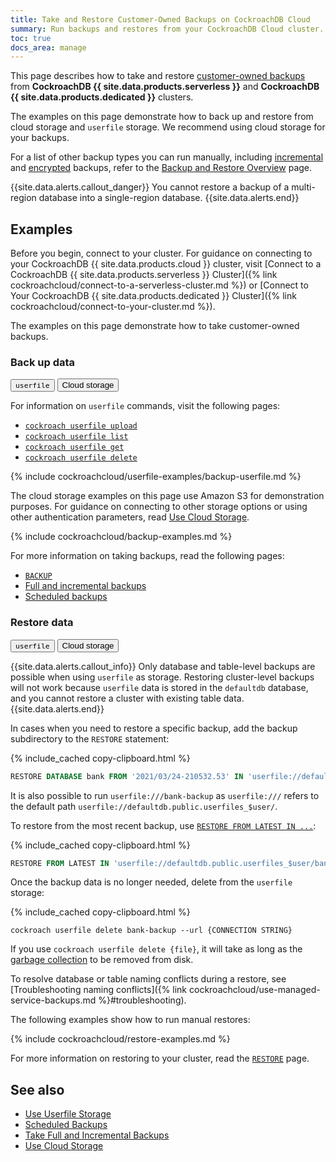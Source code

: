 ```yaml
---
title: Take and Restore Customer-Owned Backups on CockroachDB Cloud
summary: Run backups and restores from your CockroachDB Cloud cluster.
toc: true
docs_area: manage
---
```


This page describes how to take and restore [customer-owned backups](https://www.cockroachlabs.com/docs/{{site.current_cloud_version}}/backup-and-restore-overview#cockroachdb-backup-types) from **CockroachDB {{ site.data.products.serverless }}** and **CockroachDB {{ site.data.products.dedicated }}** clusters.

The examples on this page demonstrate how to back up and restore from cloud storage and `userfile` storage. We recommend using cloud storage for your backups.

For a list of other backup types you can run manually, including [incremental](https://www.cockroachlabs.com/docs/{{site.current_cloud_version}}/take-full-and-incremental-backups) and [encrypted](https://www.cockroachlabs.com/docs/{{site.current_cloud_version}}/take-and-restore-encrypted-backups) backups, refer to the [Backup and Restore Overview](https://www.cockroachlabs.com/docs/{{site.current_cloud_version}}/backup-and-restore-overview) page.

{{site.data.alerts.callout_danger}}
You cannot restore a backup of a multi-region database into a single-region database.
{{site.data.alerts.end}}

## Examples

Before you begin, connect to your cluster. For guidance on connecting to your CockroachDB {{ site.data.products.cloud }} cluster, visit [Connect to a CockroachDB {{ site.data.products.serverless }} Cluster]({% link cockroachcloud/connect-to-a-serverless-cluster.md %}) or [Connect to Your CockroachDB {{ site.data.products.dedicated }} Cluster]({% link cockroachcloud/connect-to-your-cluster.md %}).

The examples on this page demonstrate how to take customer-owned backups.

### Back up data

<div class="filters clearfix">
  <button class="filter-button" data-scope="userfile"><code>userfile</code></button>
  <button class="filter-button" data-scope="cloud">Cloud storage</button>
</div>

<section class="filter-content" markdown="1" data-scope="userfile">

For information on `userfile` commands, visit the following pages:

- [`cockroach userfile upload`](https://www.cockroachlabs.com/docs/{{site.current_cloud_version}}/cockroach-userfile-upload)
- [`cockroach userfile list`](https://www.cockroachlabs.com/docs/{{site.current_cloud_version}}/cockroach-userfile-list)
- [`cockroach userfile get`](https://www.cockroachlabs.com/docs/{{site.current_cloud_version}}/cockroach-userfile-get)
- [`cockroach userfile delete`](https://www.cockroachlabs.com/docs/{{site.current_cloud_version}}/cockroach-userfile-delete)

{% include cockroachcloud/userfile-examples/backup-userfile.md %}

</section>

<section class="filter-content" markdown="1" data-scope="cloud">

The cloud storage examples on this page use Amazon S3 for demonstration purposes. For guidance on connecting to other storage options or using other authentication parameters, read [Use Cloud Storage](https://www.cockroachlabs.com/docs/{{site.current_cloud_version}}/use-cloud-storage).

{% include cockroachcloud/backup-examples.md %}

For more information on taking backups, read the following pages:

- [`BACKUP`](https://www.cockroachlabs.com/docs/{{site.current_cloud_version}}/backup)
- [Full and incremental backups](https://www.cockroachlabs.com/docs/{{site.current_cloud_version}}/take-full-and-incremental-backups)
- [Scheduled backups](https://www.cockroachlabs.com/docs/{{site.current_cloud_version}}/manage-a-backup-schedule)

</section>


### Restore data

<div class="filters clearfix">
  <button class="filter-button" data-scope="userfile"><code>userfile</code></button>
  <button class="filter-button" data-scope="cloud">Cloud storage</button>
</div>

<section class="filter-content" markdown="1" data-scope="userfile">

{{site.data.alerts.callout_info}}
Only database and table-level backups are possible when using `userfile` as storage. Restoring cluster-level backups will not work because `userfile` data is stored in the `defaultdb` database, and you cannot restore a cluster with existing table data.
{{site.data.alerts.end}}

In cases when you need to restore a specific backup, add the backup subdirectory to the `RESTORE` statement:

{% include_cached copy-clipboard.html %}
~~~sql
RESTORE DATABASE bank FROM '2021/03/24-210532.53' IN 'userfile://defaultdb.public.userfiles_$user/bank-backup';
~~~

It is also possible to run `userfile:///bank-backup` as `userfile:///` refers to the default path `userfile://defaultdb.public.userfiles_$user/`.

To restore from the most recent backup, use [`RESTORE FROM LATEST IN ...`](https://www.cockroachlabs.com/docs/{{site.current_cloud_version}}/restore#restore-the-most-recent-backup):

{% include_cached copy-clipboard.html %}
~~~sql
RESTORE FROM LATEST IN 'userfile://defaultdb.public.userfiles_$user/bank-backup';
~~~

Once the backup data is no longer needed, delete from the `userfile` storage:

{% include_cached copy-clipboard.html %}
~~~shell
cockroach userfile delete bank-backup --url {CONNECTION STRING}
~~~

If you use `cockroach userfile delete {file}`, it will take as long as the [garbage collection](https://www.cockroachlabs.com/docs/{{site.current_cloud_version}}/configure-replication-zones#gc-ttlseconds) to be removed from disk.

To resolve database or table naming conflicts during a restore, see [Troubleshooting naming conflicts]({% link cockroachcloud/use-managed-service-backups.md %}#troubleshooting).

</section>

<section class="filter-content" markdown="1" data-scope="cloud">

The following examples show how to run manual restores:

{% include cockroachcloud/restore-examples.md %}

For more information on restoring to your cluster, read the [`RESTORE`](https://www.cockroachlabs.com/docs/{{site.current_cloud_version}}/restore) page.

</section>

## See also

- [Use Userfile Storage](https://www.cockroachlabs.com/docs/{{site.current_cloud_version}}/use-userfile-storage)
- [Scheduled Backups](https://www.cockroachlabs.com/docs/{{site.current_cloud_version}}/manage-a-backup-schedule)
- [Take Full and Incremental Backups](https://www.cockroachlabs.com/docs/{{site.current_cloud_version}}/take-full-and-incremental-backups)
- [Use Cloud Storage](https://www.cockroachlabs.com/docs/{{site.current_cloud_version}}/use-cloud-storage)
